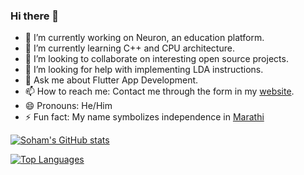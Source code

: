 ### Hi there 👋

- 🔭 I’m currently working on Neuron, an education platform.
- 🌱 I’m currently learning C++ and CPU architecture.
- 👯 I’m looking to collaborate on interesting open source projects.
- 🤔 I’m looking for help with implementing LDA instructions.
- 💬 Ask me about Flutter App Development.
- 📫 How to reach me: Contact me through the form in my [website](https://msoham123.github.io/). 
- 😄 Pronouns: He/Him
- ⚡ Fun fact: My name symbolizes independence in [Marathi](https://en.wikipedia.org/wiki/Marathi_language)

[![Soham's GitHub stats](https://github-readme-stats.vercel.app/api?username=msoham123&count_private=true&show_icons=true&theme=radical)](https://github.com/msoham123/github-readme-stats)

[![Top Languages](https://github-readme-stats.vercel.app/api/top-langs/?username=msoham123&layout=compact)](https://github.com/msoham123/github-readme-stats)

